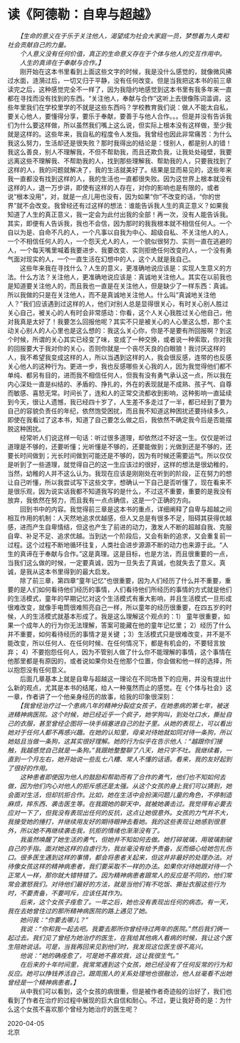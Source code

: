 # 读《阿德勒：自卑与超越》
　　*【生命的意义在于乐于关注他人，渴望成为社会大家庭一员，梦想着为人类和社会贡献自己的力量。*  
　　*个人意义没有任何价值，真正的生命意义存在于个体与他人的交互作用中。*  
　　*人生的真谛在于奉献与合作。】*  
　　刚开始在这本书里看到上面这些文字的时候，我是没什么感觉的，就像微风拂过水面，涟漪过后，一切又归于平静，没有任何改变。但是当我把这本书的前三章读完之后，这种感觉完全不一样了，因为我隐约地感觉到这本书里有我多年来一直都在寻找而没有找到的东西。“关注他人，奉献与合作”这听上去很像陈词滥调，这些年里我们在学校里学的不就是这些东西吗？学校教育我们说：做人不能太自私，要关心他人，要懂得分享，要乐于奉献，要善于与他人合作。。。但是并没有告诉我们为什么要这样做，所以虽然我们嘴上这么说，但实际上根本没有这样做，至少我就是这样的。这些年来，我自私的程度令人发指。我曾经也因此非常痛苦：为什么我这么努力，生活却还是很失败？那时我得出的结论是：怪别人，都是别人的错！我这么善良，别人不理解我，不但不帮助我，而且还欺负我，让我处处碰壁，我要远离这些不理解我、不帮助我的人，找到那些理解我、帮助我的人，只要我找到了这样的人，我的问题就解决了，我的生活就美好了。结果是显而易见的，这些年来我一直都没有找到这样的人，我的生活也一直都很失败。因为这世界上根本就没有这样的人，退一万步讲，即使有这样的人存在，对你的影响也是有限的，或者说“根本没用”，对，就是一点儿用也没有，因为如果“你”不改变的话，“你的世界”就不会改变。我曾经还有过这样的想法：谁能告诉我人生的真正意义？如果我知道了人生的真正意义，我一定会为此付出我的全部！再一次，没有人能告诉我。其实，即便有人告诉我，我也不会信，因为那时的我我根本就不相信任何人。一个自以为是、自命不凡的人，一个凡事以自我为中心、超级自私、不关注他人的人，一个不相信任何人的人，一个怨天尤人的人，一个貌似很努力、实则一直在逃避的人，一个每天嘴里喊着我要进步、我要改变、实则拒绝任何改变的人，一个没有勇气面对现实的人，一个一直生活在幻想中的人，这个人就是我自己。  
　　这些年来我在寻找什么？人生的意义，更准确地说应该是：实现人生意义的方法。什么方法？关注他人，更准确地说应该是：真诚地关注他人。其实在以前我也是知道要关注他人的，而且我也一直是在关注他人，但是缺少了一样东西：真诚。所以我做的只是在关注他人，而不是真诚地关注他人。什么叫“真诚地关注他人？”我们应该遇到过这样的人，他们对别人总是显得很关心，有时关心别人胜过关心自己，被关心的人有时会非常感动：你看，这个人关心我胜过关心他自己，他对我真是太好了！我要怎么回报他呢？其实不只是被关心的人心里这么想，那个主动关心别人的人心里也是这么想的：我这么关心你，你是不是要有所回报啊？到这个时候，所谓的关心其实已经变了味，变成了一种交换，或者说一种索取，你对我的回报要大于我对你的关心，否则你就是一个丧尽天良的白眼狼！我讨厌这样的人，我不希望我变成这样的人，所以当遇到这样的人，我会很反感，连带的也反感关心他人的这种行为。更进一步，我也反感哪些关心我的人，因为我觉得他们都不单纯、都另有目的，进而我不相信任何人，但我有没有勇气承认这一点，所以我在内心深处一直是纠结的、矛盾的、挣扎的，外在的表现就是不成熟、孩子气、自尊而敏感、喜怒无常。时间长了，连和人的正常交流都收到影响，这种影响一直延续到今天，很让人遗憾，我已经四十岁了，人生差不多走过了一半，都已经到了要为自己的容貌负责任的年纪，依然饱受困扰，而且我不知道这种困扰还要持续多久，即使在我看过了这本书，知道了自己要怎么做之后，我依然不确定我今后是否能摆脱这种困扰。  
　　经常听人们说这样一句话：听过很多道理，却依然过不好这一生。仅仅是听过道理是不够的，还要听懂；光听懂是不够的，还要能做到；光做到还是不够的，还要长时间做到；光长时间做到可能还是不够的，因为有时候还需要运气。所以仅仅是听到了一些道理，就觉得自己的这一生应该过的很好，这样的想法是很幼稚的，当然，幼稚的人并不这么认为。我现在应该是刚刚处在听到的阶段，正在努力的想让自己听懂，所以我尝试写下这些文字，想确认一下自己是否听懂了，现在看来不是很乐观，因为说实话我都不知道我写的是什么，不过这不重要，重要的是我没有放弃，我依然在努力，而且我有一点点确信，这是一个正确的方向。  
　　回到书中的内容。我觉得前三章是这本书的重点，详细阐释了自卑与超越之间相互作用的机制：人天然地追求优越感，但人又总是有很多不足，阻碍其获得优越感，进而产生自卑情结，但这也产生了前进的动力，激发人不断的超越自我、克服自卑、补足不足、追求优越。当到达一个阶段后，又会有新的追求，又会重复前一过程。这个过程不断地循环往复，人类社会进步源源不断的动力也来源于此。“人生的真谛在于奉献与合作。”这是真理。这是目标，也是方法，而且很重要的一点，当我们这么做的时候，一定要真诚，因为一旦失去了真诚，也就失去了意义。真诚，是我从这本书里得到的最大启发。  
　　除了前三章，第四章“童年记忆”也很重要，因为人们经历了什么并不重要，重要的是人们如何看待他们经历的事情，人们看待他们所经历的事情的方式就是他们的生活模式，童年的早期记忆对这个生活模式有重大影响，并且生活模式一旦形成很难改变，就像手电筒很难照亮自己一样，所以童年的经历很重要，在四五岁的时候，人的生活模式就基本形成了。我是这么理解这个观点的：1） 童年很重要，如果一个成年人的行为你无法理解，答案可能藏在他的童年记忆里； 2）经历了什么并不重要，如何看待经历的事情才是关键 ；3）生活模式只是很难改变，并不是不能改变，所以任何人、在任何时候、在任何情况下，都是有机会的，不要轻言放弃； 4）不要抱怨任何人，因为不管别人做了什么你不能理解的事情，这个事情在他那里都是有原因的，或者说如果你处在他那个位置，你会做和他一样的选择，所以抱怨没有任何意义。  
　　后面几章基本上就是自卑与超越这一理论在不同场景下的应用，并没有提出什么新的观点，尤其是本书的结尾，给人一种戛然而止的感觉。在《个体与社会》这一章，作者讲了一个他亲身经历的故事，给我的印象很深刻：  
　　*【我曾经治疗过一个患病八年的精神分裂症女孩子，在她患病的第七年，被送进精神病医院。这个时候，她已经近乎一个疯子，她学狗叫，到处吐口水，撕扯自己的衣服，甚至曾经企图将一块手绢塞进自己的肚子里。从她的表现上，可以看出她对于任何人都不再感兴趣。在她的认知里，母亲对待她就如同对待一条狗，所以她姑且当做一条狗，这其实很好理解。她的行为似乎在告示他人：“越跟你们接触，我越感觉自己就是一条狗。”我跟她整整聊了八天，她只字不吐。我继续着，一直到一个月左右，她开始说一些乱七八糟、常人不懂的话语。看来，我的友好起到了很好的作用。*  
　　*这种患者即使因为他人的鼓励和帮助而有了合作的勇气，他们也不知如何去做，因为他们内心对他人的拒斥感还是太强。从这个女孩的身上我们可以猜到，她会面对生活，但却抗拒合作。比如，她在生活中会扮演问题儿童的角色，不停制造麻烦，摔东西、袭击医生等。在我跟她的聊天中，就被她袭击过。我觉得有必要去应对一下了，但我没有表现出任何的反抗，这点让她很意外。女孩的力气并不大，我接受她的捶打，并继续用友好的期待眼神去看她。我的这些表现让她感到很意外，所以她不再继续袭击我，抗拒的情绪也渐渐没有了。*  
　　*我虽然唤醒了她生活的勇气，但她并不知如何去做。她打碎玻璃，用玻璃割破自己的手指。面对她这样的自虐行为，我丝毫没有给予责备，反而细心给她包扎伤口。很多医生遇到这样的事情，都会将患者关起来，但这并非最好的处理办法。对待像女孩这样的精神病患者，我们要采取不一样的办法。如果你对待她跟对待一个正常人一样，那你就大错特错了。因为精神病患者跟常人的反应是不同的，他们常常会激怒我们。对待他们最好的方法，就是当他们有不吃饭、撕扯衣服这些行为时，不要责备，不要呵斥，应该任其作为。*  
　　*后来，这个女孩子痊愈了。一年之后，她也没有表现出任何的病态。有一天，我在去她曾住过的那所精神病医院的路上遇见了她。*  
　　*她问我：“你要去哪儿？”*  
　　*我说：“你和我一起去吧。我要去那所你曾经待过两年的医院。”然后我们俩一起过去。我们见了曾经为她治疗的医生，在我给其他病人看病的时候，我让这个医生陪她说话。可是，当我再回来见到他们时，我发现这位医生很不高兴。*  
　　*他说：“她的确痊愈了，可是她不喜欢我，这让我很生气。”*  
　　*在后来的十年时间里，我常常遇到这个女孩，她已经没有了任何反常的行为和反应。她可以挣钱养活自己，跟周围人的关系处理地也很融洽，他人丝毫看不出她曾经是一个精神病患者。】*  
　　从中我们可以看到，这个女孩的病很重，但是被作者奇迹般的治好了，我们也看到了作者在治疗的过程中展现的巨大自信和耐心。不过，更让我好奇的是：为什么这个女孩不喜欢那个曾经为她治疗的医生呢？

2020-04-05  
北京
